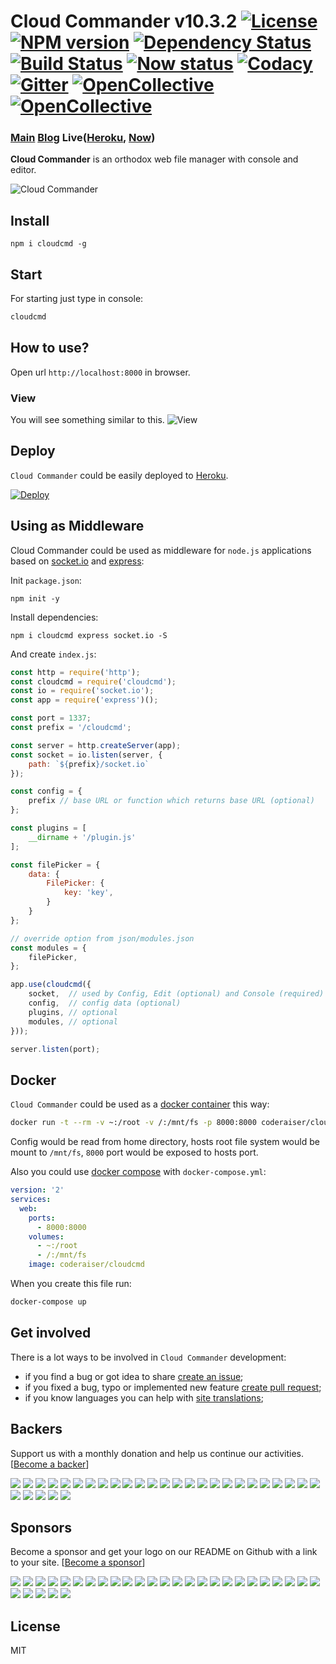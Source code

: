 # Cloud Commander v10.3.2 [![License][LicenseIMGURL]][LicenseURL] [![NPM version][NPMIMGURL]][NPMURL] [![Dependency Status][DependencyStatusIMGURL]][DependencyStatusURL] [![Build Status][BuildStatusIMGURL]][BuildStatusURL] [![Now status][BuildAppveyorIMGURL]][BuildAppveyorURL] [![Codacy][CodacyIMG]][CodacyURL] [![Gitter][GitterIMGURL]][GitterURL] [![OpenCollective](https://opencollective.com/cloudcmd/backers/badge.svg)](#backers) [![OpenCollective](https://opencollective.com/cloudcmd/sponsors/badge.svg)](#sponsors)

### [Main][MainURL] [Blog][BlogURL] Live([Heroku][HerokuURL], [Now][NowURL])

[NPM_INFO_IMG]:             https://nodei.co/npm/cloudcmd.png
[MainURL]:                  http://cloudcmd.io "Main"
[BlogURL]:                  http://blog.cloudcmd.io "Blog"
[HerokuURL]:                https://cloudcmd.herokuapp.com/ "Heroku"
[NowURL]:                   https://cloudcmd.now.sh/ "Now"
[NPMURL]:                   https://npmjs.org/package/cloudcmd "npm"
[NPMIMGURL]:                https://img.shields.io/npm/v/cloudcmd.svg?style=flat-squere&longCache=true
[LicenseURL]:               https://tldrlegal.com/license/mit-license "MIT License"
[LicenseIMGURL]:            https://img.shields.io/badge/license-MIT-317BF9.svg?style=flat-squere&longCache=true
[DependencyStatusURL]:      https://david-dm.org/coderaiser/cloudcmd
[DependencyStatusIMGURL]:   https://img.shields.io/david/coderaiser/cloudcmd.svg?style=flat-squere&longCache=true
[BuildStatusURL]:           https://travis-ci.org/coderaiser/cloudcmd  "Build Status"
[BuildStatusIMGURL]:        https://img.shields.io/travis/coderaiser/cloudcmd.svg?style=flat-squere&longCache=true

[BuildAppveyorURL]:         https://ci.appveyor.com/project/coderaiser/cloudcmd
[BuildAppveyorIMGURL]:      https://ci.appveyor.com/api/projects/status/tse6sc8dxrqxqehi?svg=true

[CodacyURL]:                https://www.codacy.com/app/coderaiser/cloudcmd
[CodacyIMG]:                https://api.codacy.com/project/badge/Grade/ddda78be780549ce8754f8d47a8c0e36

[GitterURL]:                https://gitter.im/cloudcmd/hello
[GitterIMGURL]:             https://img.shields.io/gitter/room/coderaiser/cloudcmd.js.svg

[DeployURL]:                https://heroku.com/deploy?template=https://github.com/coderaiser/cloudcmd "Deploy"
[DeployIMG]:                https://www.herokucdn.com/deploy/button.png

**Cloud Commander** is an orthodox web file manager with console and editor.

![Cloud Commander](https://cloudcmd.io/img/logo/cloudcmd.png "Cloud Commander")

## Install

```
npm i cloudcmd -g
```
## Start

For starting just type in console:

```sh
cloudcmd
```

## How to use?

Open url `http://localhost:8000` in browser.

### View

You will see something similar to this.
![View](https://cloudcmd.io/img/screen/view.png "View")


## Deploy
`Cloud Commander` could be easily deployed to [Heroku][DeployURL].

[![Deploy][DeployIMG]][DeployURL]

## Using as Middleware

Cloud Commander could be used as middleware for `node.js` applications based on [socket.io](http://socket.io "Socket.IO") and [express](http://expressjs.com "Express"):

Init `package.json`:

```
npm init -y
```

Install dependencies:

```
npm i cloudcmd express socket.io -S
```

And create `index.js`:

```js
const http = require('http');
const cloudcmd = require('cloudcmd');
const io = require('socket.io');
const app = require('express')();

const port = 1337;
const prefix = '/cloudcmd';

const server = http.createServer(app);
const socket = io.listen(server, {
    path: `${prefix}/socket.io`
});

const config = {
    prefix // base URL or function which returns base URL (optional)
};

const plugins = [
    __dirname + '/plugin.js'
];

const filePicker = {
    data: {
        FilePicker: {
            key: 'key',
        }
    }
};

// override option from json/modules.json
const modules = {
    filePicker,
};

app.use(cloudcmd({
    socket,  // used by Config, Edit (optional) and Console (required)
    config,  // config data (optional)
    plugins, // optional
    modules, // optional
}));

server.listen(port);
```

Docker
---------------
`Cloud Commander` could be used as a [docker container](https://hub.docker.com/r/coderaiser/cloudcmd/ "Docker container") this way:

```sh
docker run -t --rm -v ~:/root -v /:/mnt/fs -p 8000:8000 coderaiser/cloudcmd
```

Config would be read from home directory, hosts root file system would be mount to `/mnt/fs`,
`8000` port would be exposed to hosts port.

Also you could use [docker compose](https://docs.docker.com/compose/ "Docker Compose") with `docker-compose.yml`:

```yml
version: '2'
services:
  web:
    ports:
      - 8000:8000
    volumes:
      - ~:/root
      - /:/mnt/fs
    image: coderaiser/cloudcmd
```

When you create this file run:

```sh
docker-compose up
```

Get involved
---------------

There is a lot ways to be involved in `Cloud Commander` development:

- if you find a bug or got idea to share [create an issue](https://github.com/coderaiser/cloudcmd/issues/new "Create issue");
- if you fixed a bug, typo or implemented new feature [create pull request](https://github.com/coderaiser/cloudcmd/compare "Create pull request");
- if you know languages you can help with [site translations](https://github.com/coderaiser/cloudcmd/wiki "Cloud Commander community wiki");

## Backers
Support us with a monthly donation and help us continue our activities. [[Become a backer](https://opencollective.com/cloudcmd#backer)]

[![](https://opencollective.com/cloudcmd/backer/0/avatar.svg)](https://opencollective.com/cloudcmd/backer/0/website)
[![](https://opencollective.com/cloudcmd/backer/1/avatar.svg)](https://opencollective.com/cloudcmd/backer/1/website)
[![](https://opencollective.com/cloudcmd/backer/2/avatar.svg)](https://opencollective.com/cloudcmd/backer/2/website)
[![](https://opencollective.com/cloudcmd/backer/3/avatar.svg)](https://opencollective.com/cloudcmd/backer/3/website)
[![](https://opencollective.com/cloudcmd/backer/4/avatar.svg)](https://opencollective.com/cloudcmd/backer/4/website)
[![](https://opencollective.com/cloudcmd/backer/5/avatar.svg)](https://opencollective.com/cloudcmd/backer/5/website)
[![](https://opencollective.com/cloudcmd/backer/6/avatar.svg)](https://opencollective.com/cloudcmd/backer/6/website)
[![](https://opencollective.com/cloudcmd/backer/7/avatar.svg)](https://opencollective.com/cloudcmd/backer/7/website)
[![](https://opencollective.com/cloudcmd/backer/8/avatar.svg)](https://opencollective.com/cloudcmd/backer/8/website)
[![](https://opencollective.com/cloudcmd/backer/9/avatar.svg)](https://opencollective.com/cloudcmd/backer/9/website)
[![](https://opencollective.com/cloudcmd/backer/10/avatar.svg)](https://opencollective.com/cloudcmd/backer/10/website)
[![](https://opencollective.com/cloudcmd/backer/11/avatar.svg)](https://opencollective.com/cloudcmd/backer/11/website)
[![](https://opencollective.com/cloudcmd/backer/12/avatar.svg)](https://opencollective.com/cloudcmd/backer/12/website)
[![](https://opencollective.com/cloudcmd/backer/13/avatar.svg)](https://opencollective.com/cloudcmd/backer/13/website)
[![](https://opencollective.com/cloudcmd/backer/14/avatar.svg)](https://opencollective.com/cloudcmd/backer/14/website)
[![](https://opencollective.com/cloudcmd/backer/15/avatar.svg)](https://opencollective.com/cloudcmd/backer/15/website)
[![](https://opencollective.com/cloudcmd/backer/16/avatar.svg)](https://opencollective.com/cloudcmd/backer/16/website)
[![](https://opencollective.com/cloudcmd/backer/17/avatar.svg)](https://opencollective.com/cloudcmd/backer/17/website)
[![](https://opencollective.com/cloudcmd/backer/18/avatar.svg)](https://opencollective.com/cloudcmd/backer/18/website)
[![](https://opencollective.com/cloudcmd/backer/19/avatar.svg)](https://opencollective.com/cloudcmd/backer/19/website)
[![](https://opencollective.com/cloudcmd/backer/20/avatar.svg)](https://opencollective.com/cloudcmd/backer/20/website)
[![](https://opencollective.com/cloudcmd/backer/21/avatar.svg)](https://opencollective.com/cloudcmd/backer/21/website)
[![](https://opencollective.com/cloudcmd/backer/22/avatar.svg)](https://opencollective.com/cloudcmd/backer/22/website)
[![](https://opencollective.com/cloudcmd/backer/23/avatar.svg)](https://opencollective.com/cloudcmd/backer/23/website)
[![](https://opencollective.com/cloudcmd/backer/24/avatar.svg)](https://opencollective.com/cloudcmd/backer/24/website)
[![](https://opencollective.com/cloudcmd/backer/25/avatar.svg)](https://opencollective.com/cloudcmd/backer/25/website)
[![](https://opencollective.com/cloudcmd/backer/26/avatar.svg)](https://opencollective.com/cloudcmd/backer/26/website)
[![](https://opencollective.com/cloudcmd/backer/27/avatar.svg)](https://opencollective.com/cloudcmd/backer/27/website)
[![](https://opencollective.com/cloudcmd/backer/28/avatar.svg)](https://opencollective.com/cloudcmd/backer/28/website)
[![](https://opencollective.com/cloudcmd/backer/29/avatar.svg)](https://opencollective.com/cloudcmd/backer/29/website)

## Sponsors
Become a sponsor and get your logo on our README on Github with a link to your site. [[Become a sponsor](https://opencollective.com/cloudcmd#sponsor)]

[![](https://opencollective.com/cloudcmd/sponsor/0/avatar.svg)](https://opencollective.com/cloudcmd/sponsor/0/website)
[![](https://opencollective.com/cloudcmd/sponsor/1/avatar.svg)](https://opencollective.com/cloudcmd/sponsor/1/website)
[![](https://opencollective.com/cloudcmd/sponsor/2/avatar.svg)](https://opencollective.com/cloudcmd/sponsor/2/website)
[![](https://opencollective.com/cloudcmd/sponsor/3/avatar.svg)](https://opencollective.com/cloudcmd/sponsor/3/website)
[![](https://opencollective.com/cloudcmd/sponsor/4/avatar.svg)](https://opencollective.com/cloudcmd/sponsor/4/website)
[![](https://opencollective.com/cloudcmd/sponsor/5/avatar.svg)](https://opencollective.com/cloudcmd/sponsor/5/website)
[![](https://opencollective.com/cloudcmd/sponsor/6/avatar.svg)](https://opencollective.com/cloudcmd/sponsor/6/website)
[![](https://opencollective.com/cloudcmd/sponsor/7/avatar.svg)](https://opencollective.com/cloudcmd/sponsor/7/website)
[![](https://opencollective.com/cloudcmd/sponsor/8/avatar.svg)](https://opencollective.com/cloudcmd/sponsor/8/website)
[![](https://opencollective.com/cloudcmd/sponsor/9/avatar.svg)](https://opencollective.com/cloudcmd/sponsor/9/website)
[![](https://opencollective.com/cloudcmd/sponsor/10/avatar.svg)](https://opencollective.com/cloudcmd/sponsor/10/website)
[![](https://opencollective.com/cloudcmd/sponsor/11/avatar.svg)](https://opencollective.com/cloudcmd/sponsor/11/website)
[![](https://opencollective.com/cloudcmd/sponsor/12/avatar.svg)](https://opencollective.com/cloudcmd/sponsor/12/website)
[![](https://opencollective.com/cloudcmd/sponsor/13/avatar.svg)](https://opencollective.com/cloudcmd/sponsor/13/website)
[![](https://opencollective.com/cloudcmd/sponsor/14/avatar.svg)](https://opencollective.com/cloudcmd/sponsor/14/website)
[![](https://opencollective.com/cloudcmd/sponsor/15/avatar.svg)](https://opencollective.com/cloudcmd/sponsor/15/website)
[![](https://opencollective.com/cloudcmd/sponsor/16/avatar.svg)](https://opencollective.com/cloudcmd/sponsor/16/website)
[![](https://opencollective.com/cloudcmd/sponsor/17/avatar.svg)](https://opencollective.com/cloudcmd/sponsor/17/website)
[![](https://opencollective.com/cloudcmd/sponsor/18/avatar.svg)](https://opencollective.com/cloudcmd/sponsor/18/website)
[![](https://opencollective.com/cloudcmd/sponsor/19/avatar.svg)](https://opencollective.com/cloudcmd/sponsor/19/website)
[![](https://opencollective.com/cloudcmd/sponsor/20/avatar.svg)](https://opencollective.com/cloudcmd/sponsor/20/website)
[![](https://opencollective.com/cloudcmd/sponsor/21/avatar.svg)](https://opencollective.com/cloudcmd/sponsor/21/website)
[![](https://opencollective.com/cloudcmd/sponsor/22/avatar.svg)](https://opencollective.com/cloudcmd/sponsor/22/website)
[![](https://opencollective.com/cloudcmd/sponsor/23/avatar.svg)](https://opencollective.com/cloudcmd/sponsor/23/website)
[![](https://opencollective.com/cloudcmd/sponsor/24/avatar.svg)](https://opencollective.com/cloudcmd/sponsor/24/website)
[![](https://opencollective.com/cloudcmd/sponsor/25/avatar.svg)](https://opencollective.com/cloudcmd/sponsor/25/website)
[![](https://opencollective.com/cloudcmd/sponsor/26/avatar.svg)](https://opencollective.com/cloudcmd/sponsor/26/website)
[![](https://opencollective.com/cloudcmd/sponsor/27/avatar.svg)](https://opencollective.com/cloudcmd/sponsor/27/website)
[![](https://opencollective.com/cloudcmd/sponsor/28/avatar.svg)](https://opencollective.com/cloudcmd/sponsor/28/website)
[![](https://opencollective.com/cloudcmd/sponsor/29/avatar.svg)](https://opencollective.com/cloudcmd/sponsor/29/website)

## License

MIT

